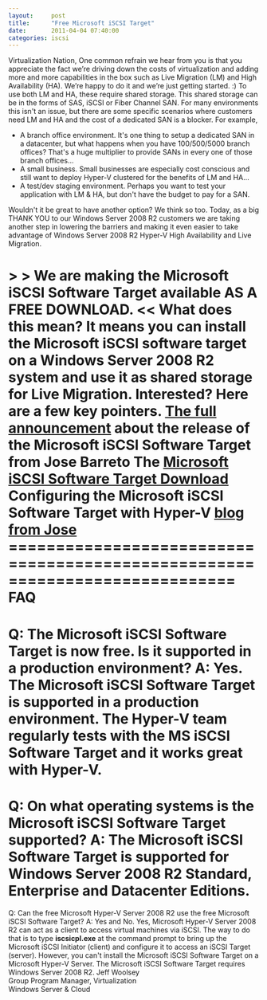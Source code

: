 ```yaml
---
layout:     post
title:      "Free Microsoft iSCSI Target"
date:       2011-04-04 07:40:00
categories: iscsi
---
```

Virtualization Nation, One common refrain we hear from you is that you appreciate the fact we’re driving down the costs of virtualization and adding more and more capabilities in the box such as Live Migration (LM) and High Availability (HA). We’re happy to do it and we’re just getting started. :) To use both LM and HA, these require shared storage. This shared storage can be in the forms of SAS, iSCSI or Fiber Channel SAN. For many environments this isn't an issue, but there are some specific scenarios where customers need LM and HA and the cost of a dedicated SAN is a blocker. For example, 

  * A branch office environment. It's one thing to setup a dedicated SAN in a datacenter, but what happens when you have 100/500/5000 branch offices? That's a huge multiplier to provide SANs in every one of those branch offices...
  * A small business. Small businesses are especially cost conscious and still want to deploy Hyper-V clustered for the benefits of LM and HA...
  * A test/dev staging environment. Perhaps you want to test your application with LM & HA, but don't have the budget to pay for a SAN.

Wouldn't it be great to have another option? We think so too. Today, as a big THANK YOU to our Windows Server 2008 R2 customers we are taking another step in lowering the barriers and making it even easier to take advantage of Windows Server 2008 R2 Hyper-V High Availability and Live Migration. 

**> > We are making the Microsoft iSCSI Software Target available AS A FREE DOWNLOAD. <<** What does this mean? It means you can install the Microsoft iSCSI software target on a Windows Server 2008 R2 system and use it as shared storage for Live Migration. Interested? Here are a few key pointers. [The full announcement](http://blogs.technet.com/b/josebda/archive/2011/04/04/microsoft-iscsi-software-target-3-3-for-windows-server-2008-r2-available-for-public-download.aspx) about the release of the Microsoft iSCSI Software Target from Jose Barreto The [Microsoft iSCSI Software Target Download](http://www.microsoft.com/downloads/en/details.aspx?FamilyID=45105d7f-8c6c-4666-a305-c8189062a0d0) Configuring the Microsoft iSCSI Software Target with Hyper-V [blog from Jose](http://blogs.technet.com/b/josebda/archive/2009/01/31/step-by-step-using-the-microsoft-iscsi-software-target-with-hyper-v-standalone-full-vhd.aspx) ============================================================================   
**FAQ**  
============================================================================  
Q: The Microsoft iSCSI Software Target is now free. Is it supported in a production environment? A: Yes. The Microsoft iSCSI Software Target is supported in a production environment. The Hyper-V team regularly tests with the MS iSCSI Software Target and it works great with Hyper-V.  
============================================================================  
Q: On what operating systems is the Microsoft iSCSI Software Target supported? A: The Microsoft iSCSI Software Target is supported for Windows Server 2008 R2 Standard, Enterprise and Datacenter Editions.  
============================================================================  
Q: Can the free Microsoft Hyper-V Server 2008 R2 use the free Microsoft iSCSI Software Target? A: Yes and No. Yes, Microsoft Hyper-V Server 2008 R2 can act as a client to access virtual machines via iSCSI. The way to do that is to type **iscsicpl.exe** at the command prompt to bring up the Microsoft iSCSI Initiator (client) and configure it to access an iSCSI Target (server). However, you can't install the Microsoft iSCSI Software Target on a Microsoft Hyper-V Server. The Microsoft iSCSI Software Target requires Windows Server 2008 R2. Jeff Woolsey  
Group Program Manager, Virtualization  
Windows Server & Cloud

